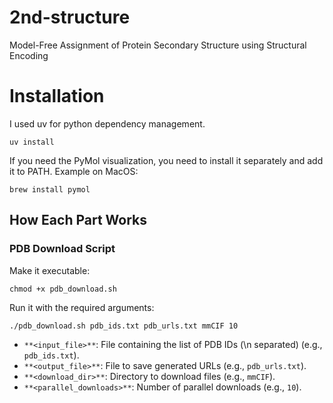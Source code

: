 # 2nd-structure

Model-Free Assignment of Protein Secondary Structure using Structural Encoding

# Installation
I used uv for python dependency management.

```
uv install
```

If you need the PyMol visualization, you need to install it separately and add it to PATH. Example on MacOS:

```
brew install pymol
```


## How Each Part Works

### PDB Download Script

Make it executable:

```
chmod +x pdb_download.sh
```

Run it with the required arguments:

```
./pdb_download.sh pdb_ids.txt pdb_urls.txt mmCIF 10
```

*   `**<input_file>**`: File containing the list of PDB IDs (\\n separated) (e.g., `pdb_ids.txt`).
*   `**<output_file>**`: File to save generated URLs (e.g., `pdb_urls.txt`).
*   `**<download_dir>**`: Directory to download files (e.g., `mmCIF`).
*   `**<parallel_downloads>**`: Number of parallel downloads (e.g., `10`).